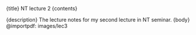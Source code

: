{title}
NT lecture 2
{contents}

{description}
The lecture notes for my second lecture in NT seminar.
{body}
@importpdf: images/lec3

